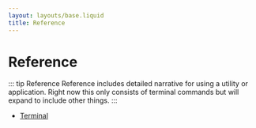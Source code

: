 ```yaml
---
layout: layouts/base.liquid
title: Reference
---
```


# Reference

::: tip Reference
Reference includes detailed narrative for using a utility or application. Right now this only consists of terminal
commands but will expand to include other things.
:::

<ul>
<li><a href="/reference/terminal/">Terminal</a></li>
</ul>
